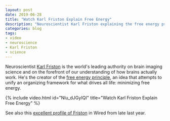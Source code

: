```yaml
---
layout: post
date: 2019-06-28
title: "Watch Karl Friston Explain Free Energy"
description: "Neuroscientist Karl Friston explaining the free energy principle."
categories: blog
tags:
- video
- neuroscience
- Karl Friston
- science
---
```


Neuroscientist [Karl Friston](https://en.wikipedia.org/wiki/Karl_J._Friston "Karl Friston") is the world's leading authority on brain imaging science and on the forefront of our understanding of how brains actually work. He's the creator of the [free energy principle](https://en.wikipedia.org/wiki/Free_energy_principle "Free energy principle"), an idea that attempts to unify an organizing framework for what drives all life: minimizing free energy.

{% include video.html id="NIu_dJGyIQI" title="Watch Karl Friston Explain Free Energy" %}

See also this [excellent profile of Friston](https://www.wired.com/story/karl-friston-free-energy-principle-artificial-intelligence/ "Karl Friston and Free Energy") in Wired from late last year.
